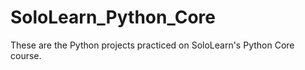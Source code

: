# SoloLearn_Python_Core
These are the Python projects practiced on SoloLearn's Python Core course. 
